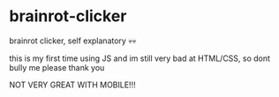 # brainrot-clicker
brainrot clicker, self explanatory 💀💀

this is my first time using JS and im still very bad at HTML/CSS, so dont bully me please thank you

NOT VERY GREAT WITH MOBILE!!!

